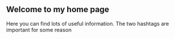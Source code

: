 ## Welcome to my home page

Here you can find lots of useful information. The two hashtags are important for some reason
